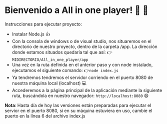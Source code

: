 # Bienvenido a All in one player! :musical_note: :movie_camera:

Instrucciones para ejecutar proyecto: 
- Instalar Node.js :thumbsup:
- Con la consola de windows o de visual studio, nos situaremos en el directorio de nuestro proyecto, dentro de la carpeta /app. La dirección donde estamos situados quedaría tal que así: 
:point_right:`MIDIRECTORIO/All_in_one_player/app`
- Una vez en la ruta definida en el anterior paso y con node instalado, ejecutamos el siguiente comando: 
:point_right:```node index.js```
- Ya tendremos tendremos el servidor corriendo en el puerto 8080 de nuestra máquina local (localhost)  :computer: 
- Accederemos a la página principal de la aplicación mediante la siguiente ruta, buscándola en nuestro navegador: ```http://localhost:8080``` :smile:

**Nota**: Hasta día de hoy las versiones están preparadas para ejecutar el servior en el puerto 8080, si en su máquina estuviera en uso, cambie el puerto en la línea 6 del archivo index.js
